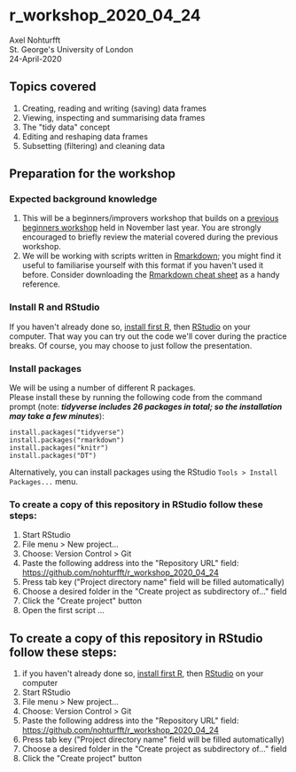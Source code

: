 # r_workshop_2020_04_24
Axel Nohturfft  
St. George's University of London  
24-April-2020  


## Topics covered  

1. Creating, reading and writing (saving) data frames  
2. Viewing, inspecting and summarising data frames  
3. The "tidy data" concept  
4. Editing and reshaping data frames  
5. Subsetting (filtering) and cleaning data  

## Preparation for the workshop  

### Expected background knowledge  

1. This will be a beginners/improvers workshop that builds on a [previous beginners workshop](https://github.com/nohturfft/r_workshop_2019_11_29) held in November last year. You are strongly encouraged to briefly review the material covered during the previous workshop.  
2. We will be working with scripts written in [Rmarkdown](https://rmarkdown.rstudio.com/); you might find it useful to familiarise yourself with this format if you haven't used it before. Consider downloading the [Rmarkdown cheat sheet](https://rstudio.com/wp-content/uploads/2015/02/rmarkdown-cheatsheet.pdf) as a handy reference.  


### Install R and RStudio  

If you haven't already done so, [install first R](https://www.r-project.org/), then [RStudio](https://rstudio.com/products/rstudio/download/) on your computer. That way you can try out the code we'll cover during the practice breaks. Of course, you may choose to just follow the presentation.  

### Install packages  

We will be using a number of different R packages.  
Please install these by running the following code from the command prompt (note: _**tidyverse includes 26 packages in total; so the installation may take a few minutes**_):  

```
install.packages("tidyverse")
install.packages("rmarkdown")
install.packages("knitr")
install.packages("DT")
```

Alternatively, you can install packages using the RStudio `Tools > Install Packages...` menu.  

### To create a copy of this repository in RStudio follow these steps:  

1. Start RStudio  
2. File menu > New project...  
3. Choose: Version Control > Git  
4. Paste the following address into the "Repository URL" field: https://github.com/nohturfft/r_workshop_2020_04_24  
5. Press tab key ("Project directory name" field will be filled automatically)  
6. Choose a desired folder in the "Create project as subdirectory of..." field  
7. Click the "Create project" button  
8. Open the first script ...

## To create a copy of this repository in RStudio follow these steps:  

1. if you haven't already done so, [install first R](https://www.r-project.org/), then [RStudio](https://rstudio.com/products/rstudio/download/) on your computer  
2. Start RStudio  
3. File menu > New project...  
4. Choose: Version Control > Git  
5. Paste the following address into the "Repository URL" field: https://github.com/nohturfft/r_workshop_2020_04_24  
6. Press tab key ("Project directory name" field will be filled automatically)  
7. Choose a desired folder in the "Create project as subdirectory of..." field  
8. Click the "Create project" button  
